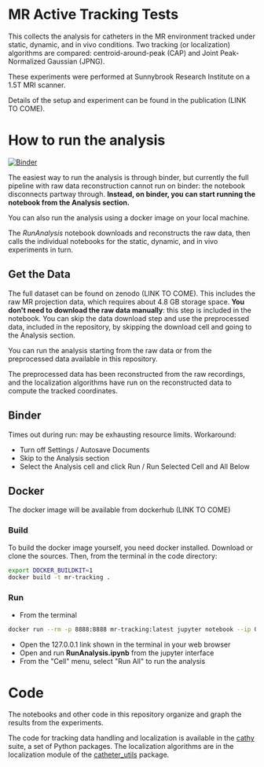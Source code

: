 # MR Active Tracking Tests

This collects the analysis for catheters in the MR environment tracked under static, dynamic, and in vivo conditions. Two tracking (or localization) algorithms are compared: centroid-around-peak (CAP) and Joint Peak-Normalized Gaussian (JPNG).

These experiments were performed at Sunnybrook Research Institute on a 1.5T MRI scanner.

Details of the setup and experiment can be found in the publication (LINK TO COME).

# How to run the analysis
[![Binder](https://mybinder.org/badge_logo.svg)](https://mybinder.org/v2/gh/WrightGroupSRI/mr-tracking-analysis/HEAD?urlpath=%2Fdoc%2Ftree%2FRunAnalysis.ipynb)

The easiest way to run the analysis is through binder, but currently the full pipeline with raw data reconstruction cannot run on binder: the notebook disconnects partway through. **Instead, on binder, you can start running the notebook from the Analysis section.**

You can also run the analysis using a docker image on your local machine.

The *RunAnalysis* notebook downloads and reconstructs the raw data, then calls the individual notebooks for the static, dynamic, and in vivo experiments in turn.

## Get the Data
The full dataset can be found on zenodo (LINK TO COME). This includes the raw MR projection data, which requires about 4.8 GB storage space. **You don't need to download the raw data manually**: this step is included in the notebook. You can skip the data download step and use the preprocessed data, included in the repository, by skipping the download cell and going to the Analysis section.

You can run the analysis starting from the raw data or from the preprocessed data available in this repository.

The preprocessed data has been reconstructed from the raw recordings, and the localization algorithms have run on the reconstructed data to compute the tracked coordinates.

## Binder
Times out during run: may be exhausting resource limits. Workaround:

- Turn off Settings / Autosave Documents
- Skip to the Analysis section
- Select the Analysis cell and click Run / Run Selected Cell and All Below
## Docker
The docker image will be available from dockerhub (LINK TO COME)
### Build
To build the docker image yourself, you need docker installed. Download or clone the sources. Then, from the terminal in the code directory:
```bash
export DOCKER_BUILDKIT=1
docker build -t mr-tracking .
```
### Run
- From the terminal
```bash
docker run --rm -p 8888:8888 mr-tracking:latest jupyter notebook --ip 0.0.0.0 --no-browser
```
- Open the 127.0.0.1 link shown in the terminal in your web browser
- Open and run **RunAnalysis.ipynb** from the jupyter interface
- From the "Cell" menu, select "Run All" to run the analysis
# Code
The notebooks and other code in this repository organize and graph the results from the experiments.

The code for tracking data handling and localization is available in the [cathy](https://github.com/WrightGroupSRI/cathy) suite, a set of Python packages. The localization algorithms are in the localization module of the [catheter_utils](https://github.com/WrightGroupSRI/catheter_utils) package.

